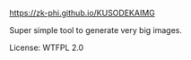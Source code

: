https://zk-phi.github.io/KUSODEKAIMG

Super simple tool to generate very big images.

License: WTFPL 2.0
